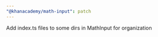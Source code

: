 ```yaml
---
"@khanacademy/math-input": patch
---
```


Add index.ts files to some dirs in MathInput for organization

